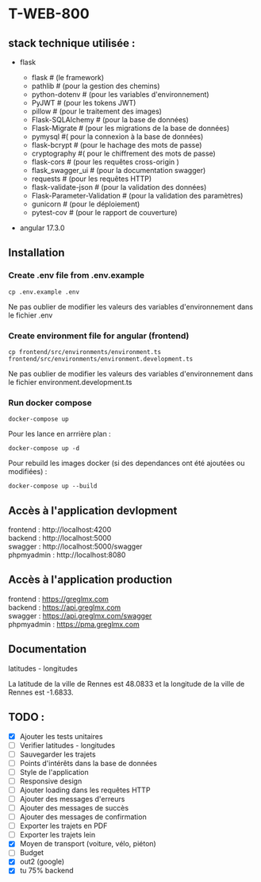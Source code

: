# T-WEB-800

## stack technique utilisée :

- flask
  - flask # (le framework)
  - pathlib # (pour la gestion des chemins)
  - python-dotenv # (pour les variables d'environnement)
  - PyJWT # (pour les tokens JWT)
  - pillow # (pour le traitement des images)
  - Flask-SQLAlchemy # (pour la base de données)
  - Flask-Migrate # (pour les migrations de la base de données)
  - pymysql #( pour la connexion à la base de données)
  - flask-bcrypt # (pour le hachage des mots de passe)
  - cryptography #( pour le chiffrement des mots de passe)
  - flask-cors # (pour les requêtes cross-origin )
  - flask_swagger_ui # (pour la documentation swagger)
  - requests # (pour les requêtes HTTP)
  - flask-validate-json # (pour la validation des données)
  - Flask-Parameter-Validation # (pour la validation des paramètres)
  - gunicorn # (pour le déploiement)
  - pytest-cov # (pour le rapport de couverture)

- angular 17.3.0

## Installation

### Create .env file from .env.example

```
cp .env.example .env
```

Ne pas oublier de modifier les valeurs des variables d'environnement dans le fichier .env

### Create environment file for angular (frontend)

```
cp frontend/src/environments/environment.ts frontend/src/environments/environment.development.ts
```

Ne pas oublier de modifier les valeurs des variables d'environnement dans le fichier environment.development.ts

### Run docker compose

```
docker-compose up
```

Pour les lance en arrrière plan :

```
docker-compose up -d
```

Pour rebuild les images docker (si des dependances ont été ajoutées ou modifiées) :

```
docker-compose up --build
```

## Accès à l'application devlopment

frontend : http://localhost:4200 \
backend : http://localhost:5000 \
swagger : http://localhost:5000/swagger \
phpmyadmin : http://localhost:8080

## Accès à l'application production

frontend : https://greglmx.com \
backend : https://api.greglmx.com \
swagger : https://api.greglmx.com/swagger \
phpmyadmin : https://pma.greglmx.com

## Documentation

latitudes - longitudes

La latitude de la ville de Rennes est 48.0833 et la longitude de la ville de Rennes est -1.6833.

## TODO :

- [x] Ajouter les tests unitaires
- [ ] Verifier latitudes - longitudes
- [ ] Sauvegarder les trajets
- [ ] Points d'intérêts dans la base de données
- [ ] Style de l'application
- [ ] Responsive design
- [ ] Ajouter loading dans les requêtes HTTP
- [ ] Ajouter des messages d'erreurs
- [ ] Ajouter des messages de succès
- [ ] Ajouter des messages de confirmation
- [ ] Exporter les trajets en PDF
- [ ] Exporter les trajets lein
- [x] Moyen de transport (voiture, vélo, piéton)
- [ ] Budget
- [x] out2 (google)
- [x] tu 75% backend
